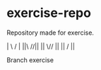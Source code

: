 # exercise-repo
Repository made for exercise.

| \    / |
||\\  //||
|| \\// ||
||  \/  ||

Branch exercise

